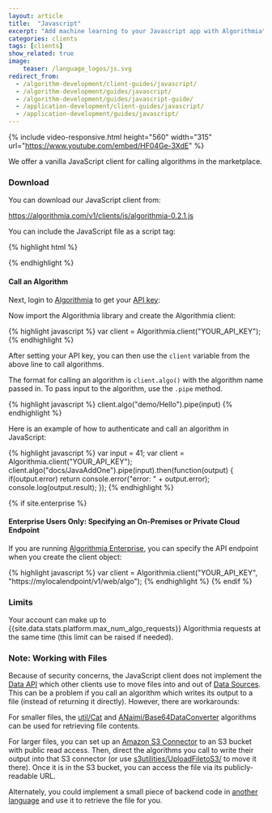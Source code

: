```yaml
---
layout: article
title:  "Javascript"
excerpt: "Add machine learning to your Javascript app with Algorithmia"
categories: clients
tags: [clients]
show_related: true
image:
    teaser: /language_logos/js.svg
redirect_from:
  - /algorithm-development/client-guides/javascript/
  - /algorithm-development/guides/javascript/
  - /algorithm-development/guides/javascript-guide/
  - /application-development/client-guides/javascript/
  - /application-development/guides/javascript/
---
```


{% include video-responsive.html height="560" width="315" url="https://www.youtube.com/embed/HF04Ge-3XdE" %}

We offer a vanilla JavaScript client for calling algorithms in the marketplace.

### Download

You can download our JavaScript client from:

<a href="{{site.url}}/v1/clients/js/algorithmia-0.2.1.js" download="algorithmia-0.2.1.js">https://algorithmia.com/v1/clients/js/algorithmia-0.2.1.js</a>

You can include the JavaScript file as a script tag:

{% highlight html %}
<script src="//algorithmia.com/v1/clients/js/algorithmia-0.2.1.js" type="text/javascript"></script>
{% endhighlight %}

#### Call an Algorithm

Next, login to [Algorithmia](/) to get your [API key](/user#credentials):

Now import the Algorithmia library and create the Algorithmia client:

{% highlight javascript %}
var client = Algorithmia.client("YOUR_API_KEY");
{% endhighlight %}

After setting your API key, you can then use the `client` variable from the above line to call algorithms.

The format for calling an algorithm is `client.algo()` with the algorithm name passed in. To pass input to the algorithm, use the `.pipe` method.

{% highlight javascript %}
client.algo("demo/Hello").pipe(input)
{% endhighlight %}

Here is an example of how to authenticate and call an algorithm in JavaScript:

{% highlight javascript %}
var input = 41;
var client = Algorithmia.client("YOUR_API_KEY");
client.algo("docs/JavaAddOne").pipe(input).then(function(output) {
  if(output.error) return console.error("error: " + output.error);
  console.log(output.result);
});
{% endhighlight %}

{% if site.enterprise %}
#### Enterprise Users Only: Specifying an On-Premises or Private Cloud Endpoint
If you are running [Algorithmia Enterprise](/enterprise), you can specify the API endpoint when you create the client object:

{% highlight javascript %}
var client = Algorithmia.client("YOUR_API_KEY", "https://mylocalendpoint/v1/web/algo");
{% endhighlight %}
{% endif %}

### Limits

Your account can make up to {{site.data.stats.platform.max_num_algo_requests}} Algorithmia requests at the same time (this limit <a onclick="Intercom('show')">can be raised</a> if needed).

### Note: Working with Files

Because of security concerns, the JavaScript client does not implement the [Data API](http://docs.algorithmia.com/#data-api-specification) which other clients use to move files into and out of [Data Sources]({{site.baseurl}}/data). This can be a problem if you call an algorithm which writes its output to a file (instead of returning it directly).  However, there are workarounds:

For smaller files, the [util/Cat]({{site.url}}/algorithms/util/Cat) and [ANaimi/Base64DataConverter](https://algorithmia.com/algorithms/ANaimi/Base64DataConverter) algorithms can be used for retrieving file contents.

For larger files, you can set up an [Amazon S3 Connector]({{site.baseurl}}/data/s3) to an S3 bucket with public read access. Then, direct the algorithms you call to write their output into that S3 connector (or use [s3utilities/UploadFiletoS3/](https://algorithmia.com/algorithms/s3utilities/UploadFiletoS3/) to move it there). Once it is in the S3 bucket, you can access the file via its publicly-readable URL.

Alternately, you could implement a small piece of backend code in [another language]({{site.baseurl}}/clients) and use it to retrieve the file for you.

